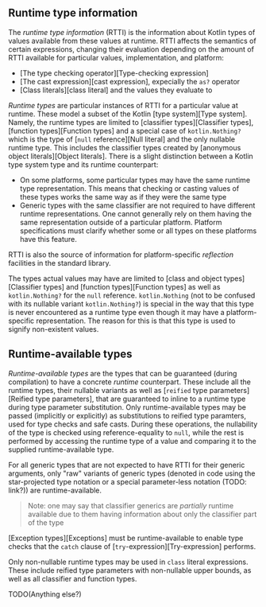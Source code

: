 ## Runtime type information

The _runtime type information_ (RTTI) is the information about Kotlin types of values available from these values at runtime. RTTI affects the semantics of certain expressions, changing their evaluation depending on the amount of RTTI available for particular values, implementation, and platform:

- [The type checking operator][Type-checking expression]
- [The cast expression][cast expression], expecially the `as?` operator
- [Class literals][class literal] and the values they evaluate to

_Runtime types_ are particular instances of RTTI for a particular value at runtime. These model a subset of the Kotlin [type system][Type system]. Namely, the runtime types are limited to [classifier types][Classifier types], [function types][Function types] and a special case of `kotlin.Nothing?` which is the type of [`null` reference][Null literal] and the only nullable runtime type. This includes the classifier types created by [anonymous object literals][Object literals]. There is a slight distinction between a Kotlin type system type and its runtime counterpart:

- On some platforms, some particular types may have the same runtime type representation. This means that checking or casting values of these types works the same way as if they were the same type
- Generic types with the same classifier are not required to have different runtime representations. One cannot generally rely on them having the same representation outside of a particular platform. Platform specifications must clarify whether some or all types on these platforms have this feature.

RTTI is also the source of information for platform-specific _reflection_ facilities in the standard library.

The types actual values may have are limited to [class and object types][Classifier types] and [function types][Function types] as well as `kotlin.Nothing?` for the `null` reference. `kotlin.Nothing` (not to be confused with its nullable variant `kotlin.Nothing?`) is special in the way that this type is never encountered as a runtime type even though it may have a platform-specific representation. The reason for this is that this type is used to signify non-existent values.

## Runtime-available types

_Runtime-available types_ are the types that can be guaranteed (during compilation) to have a concrete _runtime_ counterpart. These include all the runtime types, their nullable variants as well as [`reified` type parameters][Reified type parameters], that are guaranteed to inline to a runtime type during type parameter substitution. Only runtime-available types may be passed (implicitly or explicitly) as substitutions to reified type paramters, used for type checks and safe casts. During these operations, the nullability of the type is checked using reference-equality to `null`, while the rest is performed by accessing the runtime type of a value and comparing it to the supplied runtime-available type.

For all generic types that are not expected to have RTTI for their generic arguments, only "raw" variants of generic types (denoted in code using the 
star-projected type notation or a special parameter-less notation (TODO: link?)) are runtime-available.

> Note: one may say that classifier generics are _partially_ runtime available due to them having information about only the classifier part of the type

[Exception types][Exceptions] must be runtime-available to enable type checks that the `catch` clause of [`try`-expression][Try-expression] performs.

Only non-nullable runtime types may be used in `class` literal expressions. These include reified type parameters with non-nullable upper bounds, as well as all classifier and function types.

TODO(Anything else?)
